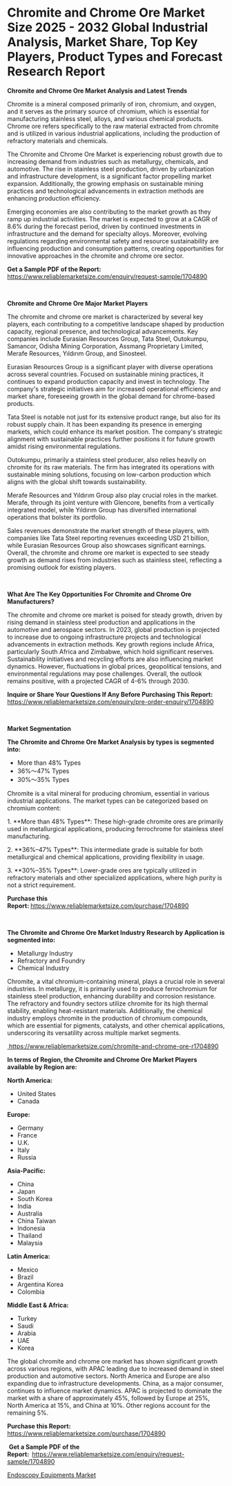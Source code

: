 <p><h1>Chromite and Chrome Ore Market Size 2025 - 2032 Global Industrial Analysis, Market Share, Top Key Players, Product Types and Forecast Research Report</h1></p><p><strong>Chromite and Chrome Ore Market Analysis and Latest Trends</strong></p>
<p><p>Chromite is a mineral composed primarily of iron, chromium, and oxygen, and it serves as the primary source of chromium, which is essential for manufacturing stainless steel, alloys, and various chemical products. Chrome ore refers specifically to the raw material extracted from chromite and is utilized in various industrial applications, including the production of refractory materials and chemicals.</p><p>The Chromite and Chrome Ore Market is experiencing robust growth due to increasing demand from industries such as metallurgy, chemicals, and automotive. The rise in stainless steel production, driven by urbanization and infrastructure development, is a significant factor propelling market expansion. Additionally, the growing emphasis on sustainable mining practices and technological advancements in extraction methods are enhancing production efficiency.</p><p>Emerging economies are also contributing to the market growth as they ramp up industrial activities. The market is expected to grow at a CAGR of 8.6% during the forecast period, driven by continued investments in infrastructure and the demand for specialty alloys. Moreover, evolving regulations regarding environmental safety and resource sustainability are influencing production and consumption patterns, creating opportunities for innovative approaches in the chromite and chrome ore sector.</p></p>
<p><strong>Get a Sample PDF of the Report:&nbsp;</strong> <a href="https://www.reliablemarketsize.com/enquiry/request-sample/1704890?utm_campaign=2799&utm_medium=2&utm_source=Github&utm_content=ia&utm_term=27032025&utm_id=chromite-and-chrome-ore">https://www.reliablemarketsize.com/enquiry/request-sample/1704890</a></p>
<p>&nbsp;</p>
<p><strong>Chromite and Chrome Ore Major Market Players</strong></p>
<p><p>The chromite and chrome ore market is characterized by several key players, each contributing to a competitive landscape shaped by production capacity, regional presence, and technological advancements. Key companies include Eurasian Resources Group, Tata Steel, Outokumpu, Samancor, Odisha Mining Corporation, Assmang Proprietary Limited, Merafe Resources, Yıldırım Group, and Sinosteel.</p><p>Eurasian Resources Group is a significant player with diverse operations across several countries. Focused on sustainable mining practices, it continues to expand production capacity and invest in technology. The company's strategic initiatives aim for increased operational efficiency and market share, foreseeing growth in the global demand for chrome-based products.</p><p>Tata Steel is notable not just for its extensive product range, but also for its robust supply chain. It has been expanding its presence in emerging markets, which could enhance its market position. The company's strategic alignment with sustainable practices further positions it for future growth amidst rising environmental regulations.</p><p>Outokumpu, primarily a stainless steel producer, also relies heavily on chromite for its raw materials. The firm has integrated its operations with sustainable mining solutions, focusing on low-carbon production which aligns with the global shift towards sustainability.</p><p>Merafe Resources and Yıldırım Group also play crucial roles in the market. Merafe, through its joint venture with Glencore, benefits from a vertically integrated model, while Yıldırım Group has diversified international operations that bolster its portfolio.</p><p>Sales revenues demonstrate the market strength of these players, with companies like Tata Steel reporting revenues exceeding USD 21 billion, while Eurasian Resources Group also showcases significant earnings. Overall, the chromite and chrome ore market is expected to see steady growth as demand rises from industries such as stainless steel, reflecting a promising outlook for existing players.</p></p>
<p>&nbsp;</p>
<p><strong>What Are The Key Opportunities For Chromite and Chrome Ore Manufacturers?</strong></p>
<p><p>The chromite and chrome ore market is poised for steady growth, driven by rising demand in stainless steel production and applications in the automotive and aerospace sectors. In 2023, global production is projected to increase due to ongoing infrastructure projects and technological advancements in extraction methods. Key growth regions include Africa, particularly South Africa and Zimbabwe, which hold significant reserves. Sustainability initiatives and recycling efforts are also influencing market dynamics. However, fluctuations in global prices, geopolitical tensions, and environmental regulations may pose challenges. Overall, the outlook remains positive, with a projected CAGR of 4-6% through 2030.</p></p>
<p><strong>Inquire or Share Your Questions If Any Before Purchasing This Report:</strong> <a href="https://www.reliablemarketsize.com/enquiry/pre-order-enquiry/1704890?utm_campaign=2799&utm_medium=2&utm_source=Github&utm_content=ia&utm_term=27032025&utm_id=chromite-and-chrome-ore">https://www.reliablemarketsize.com/enquiry/pre-order-enquiry/1704890</a></p>
<p>&nbsp;</p>
<p><strong>Market Segmentation</strong></p>
<p><strong>The Chromite and Chrome Ore Market Analysis by types is segmented into:</strong></p>
<p><ul><li>More than 48% Types</li><li>36%～47% Types</li><li>30%～35% Types</li></ul></p>
<p><p>Chromite is a vital mineral for producing chromium, essential in various industrial applications. The market types can be categorized based on chromium content: </p><p>1. **More than 48% Types**: These high-grade chromite ores are primarily used in metallurgical applications, producing ferrochrome for stainless steel manufacturing. </p><p>2. **36%–47% Types**: This intermediate grade is suitable for both metallurgical and chemical applications, providing flexibility in usage.</p><p>3. **30%–35% Types**: Lower-grade ores are typically utilized in refractory materials and other specialized applications, where high purity is not a strict requirement.</p></p>
<p><strong>Purchase this Report:&nbsp;</strong><a href="https://www.reliablemarketsize.com/purchase/1704890?utm_campaign=2799&utm_medium=2&utm_source=Github&utm_content=ia&utm_term=27032025&utm_id=chromite-and-chrome-ore">https://www.reliablemarketsize.com/purchase/1704890</a></p>
<p>&nbsp;</p>
<p><strong>The Chromite and Chrome Ore Market Industry Research by Application is segmented into:</strong></p>
<p><ul><li>Metallurgy Industry</li><li>Refractory and Foundry</li><li>Chemical Industry</li></ul></p>
<p><p>Chromite, a vital chromium-containing mineral, plays a crucial role in several industries. In metallurgy, it is primarily used to produce ferrochromium for stainless steel production, enhancing durability and corrosion resistance. The refractory and foundry sectors utilize chromite for its high thermal stability, enabling heat-resistant materials. Additionally, the chemical industry employs chromite in the production of chromium compounds, which are essential for pigments, catalysts, and other chemical applications, underscoring its versatility across multiple market segments.</p></p>
<p><a href="https://www.reliablemarketsize.com/chromite-and-chrome-ore-r1704890?utm_campaign=2799&utm_medium=2&utm_source=Github&utm_content=ia&utm_term=27032025&utm_id=chromite-and-chrome-ore">&nbsp;https://www.reliablemarketsize.com/chromite-and-chrome-ore-r1704890</a></p>
<p><strong>In terms of Region, the Chromite and Chrome Ore Market Players available by Region are:</strong></p>
<p>
    <p> <strong> North America: </strong>
        <ul>
            <li>United States</li>
            <li>Canada</li>
        </ul>
        </p> 
    <p> <strong> Europe: </strong>
        <ul>
            <li>Germany</li>
            <li>France</li>
            <li>U.K.</li>
            <li>Italy</li>
            <li>Russia</li>
        </ul>
        </p> 
    <p> <strong> Asia-Pacific: </strong>
        <ul>
            <li>China</li>
            <li>Japan</li>
            <li>South Korea</li>
            <li>India</li>
            <li>Australia</li>
            <li>China Taiwan</li>
            <li>Indonesia</li>
            <li>Thailand</li>
            <li>Malaysia</li>
        </ul>
        </p> 
    <p> <strong> Latin America: </strong>
        <ul>
            <li>Mexico</li>
            <li>Brazil</li>
            <li>Argentina Korea</li>
            <li>Colombia</li>
        </ul>
        </p> 
    <p> <strong> Middle East & Africa: </strong>
        <ul>
            <li>Turkey</li>
            <li>Saudi</li>
            <li>Arabia</li>
            <li>UAE</li>
            <li>Korea</li>
        </ul>
    </p>
    </p>
<p><p>The global chromite and chrome ore market has shown significant growth across various regions, with APAC leading due to increased demand in steel production and automotive sectors. North America and Europe are also expanding due to infrastructure developments. China, as a major consumer, continues to influence market dynamics. APAC is projected to dominate the market with a share of approximately 45%, followed by Europe at 25%, North America at 15%, and China at 10%. Other regions account for the remaining 5%.</p></p>
<p><strong>Purchase this Report: </strong><a href="https://www.reliablemarketsize.com/purchase/1704890?utm_campaign=2799&utm_medium=2&utm_source=Github&utm_content=ia&utm_term=27032025&utm_id=chromite-and-chrome-ore">https://www.reliablemarketsize.com/purchase/1704890</a></p>
<p>&nbsp;<strong>Get a Sample PDF of the Report:&nbsp;&nbsp;</strong><a href="https://www.reliablemarketsize.com/enquiry/request-sample/1704890?utm_campaign=2799&utm_medium=2&utm_source=Github&utm_content=ia&utm_term=27032025&utm_id=chromite-and-chrome-ore">https://www.reliablemarketsize.com/enquiry/request-sample/1704890</a></p>
<p><strong></strong></p>
<p><p><a href="https://github.com/orlinvisonju/Market-Research-Report-List-1/blob/main/endoscopy-equipments-market.md?utm_campaign=2799&utm_medium=2&utm_source=Github&utm_content=ia&utm_term=27032025&utm_id=chromite-and-chrome-ore">Endoscopy Equipments Market</a></p></p>
